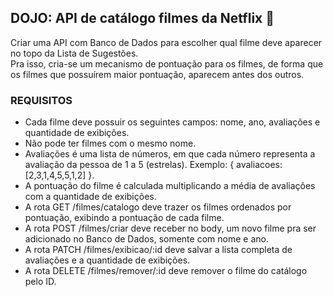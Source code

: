 ## DOJO: API de catálogo filmes da Netflix   :movie_camera:

Criar uma API com Banco de Dados para escolher qual filme deve aparecer no topo da Lista de Sugestões.  
Pra isso, cria-se um mecanismo de pontuação para os filmes,  de forma que os filmes que possuírem maior pontuação, aparecem antes dos outros.

### REQUISITOS
- Cada filme deve possuir os seguintes campos: nome, ano, avaliações e quantidade de exibições.
- Não pode ter filmes com o mesmo nome.
- Avaliações é uma lista de números, em que cada número representa a avaliação da pessoa de 1 a 5 (estrelas). Exemplo: { avaliacoes: [2,3,1,4,5,5,1,2] }.
- A pontuação do filme é calculada multiplicando a média de avaliações com a quantidade de exibições.
- A rota GET /filmes/catalogo deve trazer os filmes ordenados por pontuação, exibindo a pontuação de cada filme.
- A rota POST /filmes/criar deve receber no body, um novo filme pra ser adicionado no Banco de Dados, somente com nome e ano.
- A rota PATCH /filmes/exibicao/:id deve salvar a lista completa de avaliações e a quantidade de exibições.
- A rota DELETE /filmes/remover/:id deve remover o filme do catálogo pelo ID.
